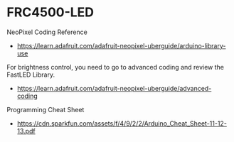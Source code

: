 # FRC4500-LED

NeoPixel Coding Reference
- https://learn.adafruit.com/adafruit-neopixel-uberguide/arduino-library-use

For brightness control, you need to go to advanced coding and review the FastLED Library. 
- https://learn.adafruit.com/adafruit-neopixel-uberguide/advanced-coding

Programming Cheat Sheet
- https://cdn.sparkfun.com/assets/f/4/9/2/2/Arduino_Cheat_Sheet-11-12-13.pdf
